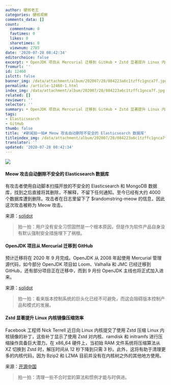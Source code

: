 ```yaml
---
author: 硬核老王
categories: 硬核观察
comments_data: []
count:
  commentnum: 0
  favtimes: 0
  likes: 0
  sharetimes: 0
  viewnum: 2785
date: '2020-07-28 08:42:34'
editorchoice: false
excerpt: • OpenJDK 项目从 Mercurial 迁移到 GitHub • Zstd 显著提升 Linux 内核镜像压缩效率
fromurl: ''
id: 12460
islctt: false
banner_img: /data/attachment/album/202007/28/084223a6c1tzffc1gnca7f.jpg
permalink: /article-12460-1.html
index_img: /data/attachment/album/202007/28/084223a6c1tzffc1gnca7f.jpg
related: []
reviewer: ''
selector: ''
summary: • OpenJDK 项目从 Mercurial 迁移到 GitHub • Zstd 显著提升 Linux 内核镜像压缩效率
tags:
- Elasticsearch
- GitHub
thumb: false
title: '#新闻拍一拍# Meow 攻击自动删除不安全的 Elasticsearch 数据库'
titleindex_img: /data/attachment/album/202007/28/084223a6c1tzffc1gnca7f.jpg
translator: ''
updated: '2020-07-28 08:42:34'
---
```


![](/data/attachment/album/202007/28/084223a6c1tzffc1gnca7f.jpg)


#### Meow 攻击自动删除不安全的 Elasticsearch 数据库


有攻击者使用自动脚本扫描开放的不安全的 Elasticsearch 和 MongoDB 数据库，找到之后直接将其删除，不解释，不留下任何通知。至今已经有大约 4000 个数据库遭到删除。攻击者在日志里留下了 $randomstring-meow 的信息，因此这次攻击被称为 Meow 攻击。


来源：[solidot](https://www.solidot.org/story?sid=65058)



> 
> 拍一拍：用户没有安全习惯固然是一个根本原因，但是作为软件产品自身没有默认强制安全措施埋下了祸根。
> 
> 
> 


#### OpenJDK 项目从 Mercurial 迁移到 GitHub


预计迁移将在 2020 年 9 月完成。OpenJDK 从 2008 年起使用 Mercurial 管理源代码，如今部分 OpenJDK 项目如 Loom、Valhalla 和 JMC 已经迁移到 GitHub，还有部分项目正在迁移中，而到 9 月份 OpenJDK 主线也将正式加入进来。


来源：[solidot](https://www.solidot.org/story?sid=65054)



> 
> 拍一拍：看来版本控制系统的巨头化已经不可避免，而这会阻碍版本控制产品和模式的发展。
> 
> 
> 


#### Zstd 显著提升 Linux 内核镜像压缩效率


Facebook 工程师 Nick Terrell 近日向 Linux 内核提交了使用 Zstd 压缩 Linux 内核镜像的补丁，这些补丁显示了使用 Zstd 对内核、ramdisk 和 initramfs 进行压缩操作具备巨大潜力。在 x86\_64 硬件上，当初始 RAM 文件系统将压缩算法从 XZ 切换到 Zstd 时，解压时间从 12 秒下降到只需 3 秒。此外，这将有助于清理更多的内核代码，因为 Bzip2 和 LZMA 目前并没有在内核树之外的其他地方使用。


来源：[开源中国](https://www.oschina.net/news/117514/zstd-for-linux-kernel-comp)



> 
> 拍一拍：清理一些不合时宜的算法和惯例才能与时俱进。
> 
> 
>